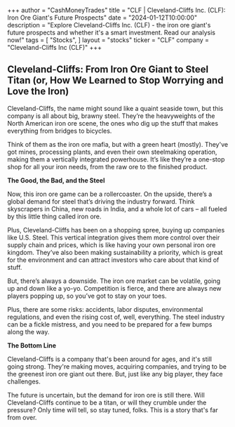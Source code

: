 +++
author = "CashMoneyTrades"
title = "CLF |  Cleveland-Cliffs Inc. (CLF): Iron Ore Giant's Future Prospects"
date = "2024-01-12T10:00:00"
description = "Explore Cleveland-Cliffs Inc. (CLF) - the iron ore giant's future prospects and whether it's a smart investment. Read our analysis now!"
tags = [
"Stocks",
]
layout = "stocks"
ticker = "CLF"
company = "Cleveland-Cliffs Inc (CLF)"
+++
        


## Cleveland-Cliffs: From Iron Ore Giant to Steel Titan (or, How We Learned to Stop Worrying and Love the Iron)

Cleveland-Cliffs, the name might sound like a quaint seaside town, but this company is all about big, brawny steel. They’re the heavyweights of the North American iron ore scene, the ones who dig up the stuff that makes everything from bridges to bicycles. 

Think of them as the iron ore mafia, but with a green heart (mostly). They've got mines, processing plants, and even their own steelmaking operation, making them a vertically integrated powerhouse. It’s like they’re a one-stop shop for all your iron needs, from the raw ore to the finished product.

**The Good, the Bad, and the Steel**

Now, this iron ore game can be a rollercoaster. On the upside, there’s a global demand for steel that’s driving the industry forward. Think skyscrapers in China, new roads in India, and a whole lot of cars –  all fueled by this little thing called iron ore. 

Plus, Cleveland-Cliffs has been on a shopping spree, buying up companies like U.S. Steel. This vertical integration gives them more control over their supply chain and prices, which is like having your own personal iron ore kingdom. They’ve also been making sustainability a priority, which is great for the environment and can attract investors who care about that kind of stuff.

But, there’s always a downside. The iron ore market can be volatile, going up and down like a yo-yo.  Competition is fierce, and there are always new players popping up, so you’ve got to stay on your toes.  

Plus, there are some risks: accidents, labor disputes, environmental regulations, and even the rising cost of, well, everything.  The steel industry can be a fickle mistress, and you need to be prepared for a few bumps along the way.

**The Bottom Line**

Cleveland-Cliffs is a company that's been around for ages, and it's still going strong. They're making moves, acquiring companies, and trying to be the greenest iron ore giant out there. But, just like any big player, they face challenges. 

The future is uncertain, but the demand for iron ore is still there.  Will Cleveland-Cliffs continue to be a titan, or will they crumble under the pressure?  Only time will tell, so stay tuned, folks. This is a story that's far from over. 

        